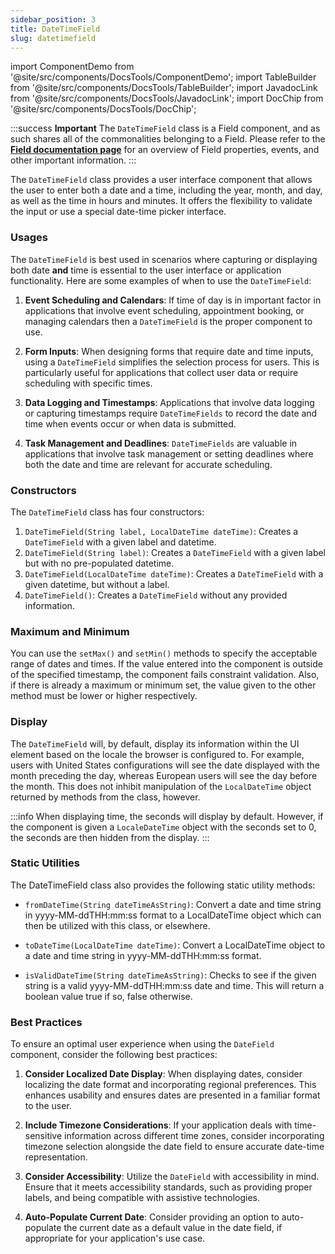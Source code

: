 ```yaml
---
sidebar_position: 3
title: DateTimeField
slug: datetimefield
---
```


import ComponentDemo from '@site/src/components/DocsTools/ComponentDemo';
import TableBuilder from '@site/src/components/DocsTools/TableBuilder';
import JavadocLink from '@site/src/components/DocsTools/JavadocLink';
import DocChip from '@site/src/components/DocsTools/DocChip';

<DocChip tooltipText="This component will render with a shadow DOM, an API built into the browser that facilitates encapsulation." label="Shadow" component="a" href="../../glossary#shadow-dom" target="_blank" clickable={true} iconName="shadow" />

<DocChip tooltipText="The name of the web component that will render in the DOM." label="bbj-editbox" href="https://basishub.github.io/basis-next/#/web-components/bbj-editbox" clickable={false} iconName='code'/>


<JavadocLink type="engine" location="org/dwcj/component/field/DateTimeField" top='true'/>

:::success **Important**
The `DateTimeField` class is a Field component, and as such shares all of the commonalities belonging to a Field. Please refer to the **[Field documentation page](/docs/components/fields)** for an overview of Field properties, events, and other important information.
:::

The `DateTimeField` class provides a user interface component that allows the user to enter both a date and a time, including the year, month, and day, as well as the time in hours and minutes. It offers the flexibility to validate the input or use a special date-time picker interface.

<ComponentDemo 
path='https://hot.bbx.kitchen/webapp/controlsamples?class=componentdemos.fielddemos.DateTimeFieldDemo' 
javaC='https://raw.githubusercontent.com/DwcJava/ControlSamples/main/src/main/java/componentdemos/fielddemos/DateTimeFieldDemo.java'
javaE=''
cssURL='https://raw.githubusercontent.com/DwcJava/ControlSamples/main/src/main/resources/css/fieldstyles/date_field_styles.css'
/>


### Usages

The `DateTimeField` is best used in scenarios where capturing or displaying both date **and** time is essential to the user interface or application functionality. Here are some examples of when to use the `DateTimeField`:

1. **Event Scheduling and Calendars**: If time of day is in important factor in applications that involve event scheduling, appointment booking, or managing calendars then a `DateTimeField` is the proper component to use.

2. **Form Inputs**: When designing forms that require date and time inputs, using a `DateTimeField` simplifies the selection process for users. This is particularly useful for applications that collect user data or require scheduling with specific times.

3. **Data Logging and Timestamps**: Applications that involve data logging or capturing timestamps require `DateTimeFields` to record the date and time when events occur or when data is submitted.

4. **Task Management and Deadlines**: `DateTimeFields` are valuable in applications that involve task management or setting deadlines where both the date and time are relevant for accurate scheduling.

### Constructors

The `DateTimeField` class has four constructors:

1. `DateTimeField(String label, LocalDateTime dateTime)`: Creates a `DateTimeField` with a given label and datetime.
2. `DateTimeField(String label)`: Creates a `DateTimeField` with a given label but with no pre-populated datetime.
3. `DateTimeField(LocalDateTime dateTime)`: Creates a `DateTimeField` with a given datetime, but without a label.
4. `DateTimeField()`: Creates a `DateTimeField` without any provided information.

### Maximum and Minimum

You can use the `setMax()` and `setMin()` methods to specify the acceptable range of dates and times. If the value entered into the component is outside of the specified timestamp, the component fails constraint validation. Also, if there is already a maximum or minimum set, the value given to the other method must be lower or higher respectively.

### Display

The `DateTimeField` will, by default, display its information within the UI element based on the locale the browser is configured to. For example, users with United States configurations will see the date displayed with the month preceding the day, whereas European users will see the day before the month. This does not inhibit manipulation of the `LocalDateTime` object returned by methods from the class, however.

:::info
When displaying time, the seconds will display by default. However, if the component is given a `LocaleDateTime` object with the seconds set to 0, the seconds are then hidden from the display.
:::

### Static Utilities 

The DateTimeField class also provides the following static utility methods:

- `fromDateTime(String dateTimeAsString)`: Convert a date and time string in yyyy-MM-ddTHH:mm:ss format to a LocalDateTime object which can then be utilized with this class, or elsewhere.

- `toDateTime(LocalDateTime dateTime)`: Convert a LocalDateTime object to a date and time string in yyyy-MM-ddTHH:mm:ss format.

- `isValidDateTime(String dateTimeAsString)`: Checks to see if the given string is a valid yyyy-MM-ddTHH:mm:ss date and time. This will return a boolean value true if so, false otherwise.

### Best Practices

To ensure an optimal user experience when using the `DateField` component, consider the following best practices:

1. **Consider Localized Date Display**: When displaying dates, consider localizing the date format and incorporating regional preferences. This enhances usability and ensures dates are presented in a familiar format to the user.

2. **Include Timezone Considerations**: If your application deals with time-sensitive information across different time zones, consider incorporating timezone selection alongside the date field to ensure accurate date-time representation.

3. **Consider Accessibility**: Utilize the `DateField` with accessibility in mind. Ensure that it meets accessibility standards, such as providing proper labels, and being compatible with assistive technologies.

4. **Auto-Populate Current Date**: Consider providing an option to auto-populate the current date as a default value in the date field, if appropriate for your application's use case.